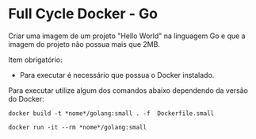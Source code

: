 <h1 align="left">Full Cycle Docker - Go</h1>

Criar uma imagem de um projeto "Hello World" na linguagem Go e que a imagem do projeto não possua mais que 2MB.

Item obrigatório:
 - Para executar é necessário que possua o Docker instalado.

Para executar utilize algum dos comandos abaixo dependendo da versão do Docker:
```
docker build -t *nome*/golang:small . -f  Dockerfile.small
```
```
docker run -it --rm *nome*/golang:small
```

